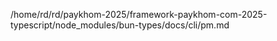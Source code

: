 /home/rd/rd/paykhom-2025/framework-paykhom-com-2025-typescript/node_modules/bun-types/docs/cli/pm.md